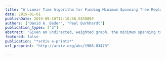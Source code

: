 ```yaml
---
title: "A Linear Time Algorithm for Finding Minimum Spanning Tree Replacement Edges"
date: 2019-01-01
publishDate: 2019-09-10T12:18:36.583089Z
authors: ["David A. Bader", "Paul Burkhardt"]
publication_types: ["2"]
abstract: "Given an undirected, weighted graph, the minimum spanning tree (MST) is a tree that connects all of the vertices of the graph with minimum sum of edge weights. In real world applications, network designers often seek to quickly find a replacement edge for each edge in the MST. For example, when a traffic accident closes a road in a transportation network, or a line goes down in a communication network, the replacement edge may reconnect the MST at lowest cost. In the paper, we consider the case of finding the lowest cost replacement edge for each edge of the MST. A previous algorithm by Tarjan takes $O(m \alpha(n, m))$ time, where $\alpha(n, m)$ is the inverse Ackermann's function. Our algorithm is the first that runs in $O(n + m)$ time and $O(n + m)$ space. Moreover, it is easy to implement and our experimental study demonstrates fast performance on several types of graphs. The most vital edge is the graph edge whose removal causes the largest increase in weight of the minimum spanning tree. Our algorithm also finds the most vital edge in linear time."
featured: false
publication: "*arXiv e-prints*"
url_preprint: "http://arxiv.org/abs/1908.03473"

---
```


